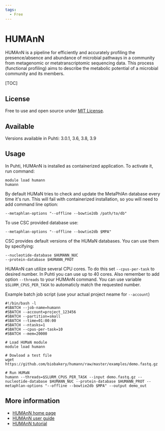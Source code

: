 ```yaml
---
tags:
  - Free
---
```


# HUMAnN



HUMAnN is a pipeline for efficiently and accurately profiling the presence/absence and abundance of 
microbial pathways in a community from metagenomic or metatranscriptomic sequencing data. 
This process (functional profiling) aims to describe the metabolic potential of a microbial community and its members. 

[TOC]

## License

Free to use and open source under [MIT License](https://raw.githubusercontent.com/biobakery/humann/master/LICENSE).

## Available

Versions available in Puhti: 3.0.1, 3.6, 3.8, 3.9

## Usage

In Puhti, HUMAnN is installed as containerized application. To activate it, run command:

```text
module load humann
humann
```

By default HUMaN tries to check and update the MetaPhlAn database every
time it's run. This will fail with containerized installation, so you
will need to add command line option:

```text
--metaphlan-options "--offline --bowtie2db /path/to/db"
```

To use CSC provided database use:

```text
--metaphlan-options "--offline --bowtie2db $MPA"
```

CSC provides default versions of the HUMaN databases. You can use them by
specifying:

```text
--nucleotide-database $HUMANN_NUC
--protein-database $HUMANN_PROT
```

HUMAnN can utilize several CPU cores. To do this set `--cpus-per-task` to desired number.
In Puhti you can use up to 40 cores. Also remember to add option `--threads` to your HUMAnN
command. You can use variable `$SLURM_CPUS_PER_TASK` to automaticly match the requested
number.


Example batch job script (use your actual project neame for `--account`)

```text
#!/bin/bash -l
#SBATCH --job-name=humann
#SBATCH --account=project_123456
#SBATCH --partition=small
#SBATCH --time=01:00:00
#SBATCH --ntasks=1  
#SBATCH --cpus-per-task=10
#SBATCH --mem=20000

# Load HUMaN module
module load humann

# Dowload a test file
wget https://github.com/biobakery/humann/raw/master/examples/demo.fastq.gz

# Run HUMaN
humann --threads=$SLURM_CPUS_PER_TASK --input demo.fastq.gz --nucleotide-database $HUMANN_NUC --protein-database $HUMANN_PROT --metaphlan-options "--offline --bowtie2db $MPA" --output demo_out
```

## More information

*   [HUMAnN home page](https://huttenhower.sph.harvard.edu/humann)
*   [HUMAnN user guide](https://github.com/biobakery/humann)
*   [HUMAnN tutorial](https://github.com/biobakery/biobakery/wiki/humann3)

